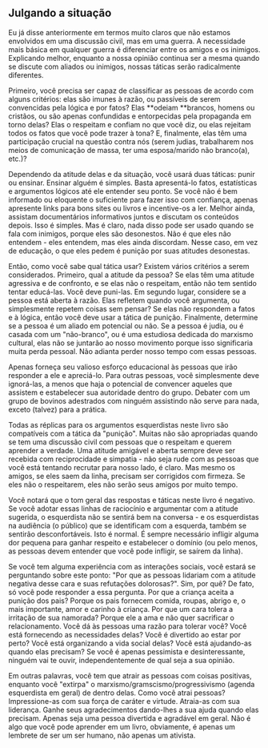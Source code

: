 ## Julgando a situação

Eu já disse anteriormente em termos muito claros que não estamos envolvidos em uma discussão civil, mas em uma guerra. A necessidade mais básica em qualquer guerra é diferenciar entre os amigos e os inimigos. Explicando melhor, enquanto a nossa opinião continua ser a mesma quando se discute com aliados ou inimigos, nossas táticas serão radicalmente diferentes.

Primeiro, você precisa ser capaz de classificar as pessoas de acordo com alguns critérios: elas são imunes à razão, ou passíveis de serem convencidas pela lógica e por fatos? Elas **odeiam **brancos, homens ou cristãos, ou são apenas confundidas e entorpecidas pela propaganda em torno delas? Elas o respeitam e confiam no que você diz, ou elas rejeitam todos os fatos que você pode trazer à tona? E, finalmente, elas têm uma participação crucial na questão contra nós \(serem judias, trabalharem nos meios de comunicação de massa, ter uma esposa/marido não branco(a), etc.\)?

Dependendo da atitude delas e da situação, você usará duas táticas: punir ou ensinar. Ensinar alguém é simples. Basta apresentá-lo fatos, estatísticas e argumentos lógicos até ele entender seu ponto. Se você não é bem informado ou eloquente o suficiente para fazer isso com confiança, apenas apresente links para bons sites ou livros e incentive-os a ler. Melhor ainda, assistam documentários informativos juntos e discutam os conteúdos depois. Isso é simples. Mas é claro, nada disso pode ser usado quando se fala com inimigos, porque eles são desonestos. Não é que eles não entendem - eles entendem, mas eles ainda discordam. Nesse caso, em vez de educação, o que eles pedem é punição por suas atitudes desonestas.

Então, como você sabe qual tática usar? Existem vários critérios a serem considerados. Primeiro, qual a atitude da pessoa? Se elas têm uma atitude agressiva e de confronto, e se elas não o respeitam, então não tem sentido tentar educá-las. Você deve puni-las. Em segundo lugar, considere se a pessoa está aberta à razão. Elas refletem quando você argumenta, ou simplesmente repetem coisas sem pensar? Se elas não respondem a fatos e à lógica, então você deve usar a tática de punição. Finalmente, determine se a pessoa é um aliado em potencial ou não. Se a pessoa é judia, ou é casada com um "não-branco", ou é uma estudiosa dedicada do marxismo cultural, elas não se juntarão ao nosso movimento porque isso significaria muita perda pessoal. Não adianta perder nosso tempo com essas pessoas.

Apenas forneça seu valioso esforço educacional às pessoas que irão responder a ele e apreciá-lo. Para outras pessoas, você simplesmente deve ignorá-las, a menos que haja o potencial de convencer aqueles que assistem e estabelecer sua autoridade dentro do grupo. Debater com um grupo de bovinos adestrados com ninguém assistindo não serve para nada, exceto \(talvez\) para a prática.

Todas as réplicas para os argumentos esquerdistas neste livro são compatíveis com a tática da "punição". Muitas não são apropriadas quando se tem uma discussão civil com pessoas que o respeitam e querem aprender a verdade. Uma atitude amigável e aberta sempre deve ser recebida com reciprocidade e simpatia - não seja rude com as pessoas que você está tentando recrutar para nosso lado, é claro. Mas mesmo os amigos, se eles saem da linha, precisam ser corrigidos com firmeza. Se eles não o respeitarem, eles não serão seus amigos por muito tempo.

Você notará que o tom geral das respostas e táticas neste livro é negativo. Se você adotar essas linhas de raciocínio e argumentar com a atitude sugerida, o esquerdista não se sentirá bem na conversa - e os esquerdistas na audiência \(o público\) que se identificam com a esquerda, também se sentirão desconfortáveis. Isto é normal. É sempre necessário infligir alguma dor pequena para ganhar respeito e estabelecer o domínio \(ou pelo menos, as pessoas devem entender que você pode infligir, se saírem da linha\).

Se você tem alguma experiência com as interações sociais, você estará se perguntando sobre este ponto: "Por que as pessoas lidariam com a atitude negativa desse cara e suas refutações dolorosas?". Sim, por quê? De fato, só você pode responder a essa pergunta. Por que a criança aceita a punição dos pais? Porque os pais fornecem comida, roupas, abrigo e, o mais importante, amor e carinho à criança. Por que um cara tolera a irritação de sua namorada? Porque ele a ama e não quer sacrificar o relacionamento. Você dá às pessoas uma razão para tolerar você? Você está fornecendo as necessidades delas? Você é divertido ao estar por perto? Você está organizando a vida social delas? Você está ajudando-as quando elas precisam? Se você é apenas pessimista e desinteressante, ninguém vai te ouvir, independentemente de qual seja a sua opinião.

Em outras palavras, você tem que atrair as pessoas com coisas positivas, enquanto você "extirpa" o marxismo/gramscismo/progressivismo (agenda esquerdista em geral) de dentro delas. Como você atrai pessoas? Impressione-as com sua força de caráter e virtude. Atraia-as com sua liderança. Ganhe seus agradecimentos dando-lhes a sua ajuda quando elas precisam. Apenas seja uma pessoa divertida e agradável em geral. Não é algo que você pode aprender em um livro, obviamente, é apenas um lembrete de ser um ser humano, não apenas um ativista.

